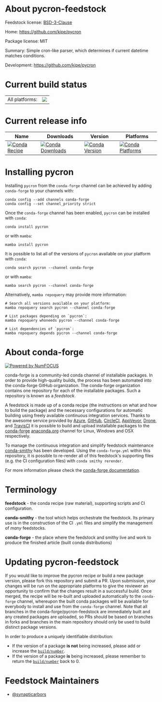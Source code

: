 About pycron-feedstock
======================

Feedstock license: [BSD-3-Clause](https://github.com/conda-forge/pycron-feedstock/blob/main/LICENSE.txt)

Home: https://github.com/kipe/pycron

Package license: MIT

Summary: Simple cron-like parser, which determines if current datetime matches conditions.

Development: https://github.com/kipe/pycron

Current build status
====================


<table><tr><td>All platforms:</td>
    <td>
      <a href="https://dev.azure.com/conda-forge/feedstock-builds/_build/latest?definitionId=3222&branchName=main">
        <img src="https://dev.azure.com/conda-forge/feedstock-builds/_apis/build/status/pycron-feedstock?branchName=main">
      </a>
    </td>
  </tr>
</table>

Current release info
====================

| Name | Downloads | Version | Platforms |
| --- | --- | --- | --- |
| [![Conda Recipe](https://img.shields.io/badge/recipe-pycron-green.svg)](https://anaconda.org/conda-forge/pycron) | [![Conda Downloads](https://img.shields.io/conda/dn/conda-forge/pycron.svg)](https://anaconda.org/conda-forge/pycron) | [![Conda Version](https://img.shields.io/conda/vn/conda-forge/pycron.svg)](https://anaconda.org/conda-forge/pycron) | [![Conda Platforms](https://img.shields.io/conda/pn/conda-forge/pycron.svg)](https://anaconda.org/conda-forge/pycron) |

Installing pycron
=================

Installing `pycron` from the `conda-forge` channel can be achieved by adding `conda-forge` to your channels with:

```
conda config --add channels conda-forge
conda config --set channel_priority strict
```

Once the `conda-forge` channel has been enabled, `pycron` can be installed with `conda`:

```
conda install pycron
```

or with `mamba`:

```
mamba install pycron
```

It is possible to list all of the versions of `pycron` available on your platform with `conda`:

```
conda search pycron --channel conda-forge
```

or with `mamba`:

```
mamba search pycron --channel conda-forge
```

Alternatively, `mamba repoquery` may provide more information:

```
# Search all versions available on your platform:
mamba repoquery search pycron --channel conda-forge

# List packages depending on `pycron`:
mamba repoquery whoneeds pycron --channel conda-forge

# List dependencies of `pycron`:
mamba repoquery depends pycron --channel conda-forge
```


About conda-forge
=================

[![Powered by
NumFOCUS](https://img.shields.io/badge/powered%20by-NumFOCUS-orange.svg?style=flat&colorA=E1523D&colorB=007D8A)](https://numfocus.org)

conda-forge is a community-led conda channel of installable packages.
In order to provide high-quality builds, the process has been automated into the
conda-forge GitHub organization. The conda-forge organization contains one repository
for each of the installable packages. Such a repository is known as a *feedstock*.

A feedstock is made up of a conda recipe (the instructions on what and how to build
the package) and the necessary configurations for automatic building using freely
available continuous integration services. Thanks to the awesome service provided by
[Azure](https://azure.microsoft.com/en-us/services/devops/), [GitHub](https://github.com/),
[CircleCI](https://circleci.com/), [AppVeyor](https://www.appveyor.com/),
[Drone](https://cloud.drone.io/welcome), and [TravisCI](https://travis-ci.com/)
it is possible to build and upload installable packages to the
[conda-forge](https://anaconda.org/conda-forge) [anaconda.org](https://anaconda.org/)
channel for Linux, Windows and OSX respectively.

To manage the continuous integration and simplify feedstock maintenance
[conda-smithy](https://github.com/conda-forge/conda-smithy) has been developed.
Using the ``conda-forge.yml`` within this repository, it is possible to re-render all of
this feedstock's supporting files (e.g. the CI configuration files) with ``conda smithy rerender``.

For more information please check the [conda-forge documentation](https://conda-forge.org/docs/).

Terminology
===========

**feedstock** - the conda recipe (raw material), supporting scripts and CI configuration.

**conda-smithy** - the tool which helps orchestrate the feedstock.
                   Its primary use is in the construction of the CI ``.yml`` files
                   and simplify the management of *many* feedstocks.

**conda-forge** - the place where the feedstock and smithy live and work to
                  produce the finished article (built conda distributions)


Updating pycron-feedstock
=========================

If you would like to improve the pycron recipe or build a new
package version, please fork this repository and submit a PR. Upon submission,
your changes will be run on the appropriate platforms to give the reviewer an
opportunity to confirm that the changes result in a successful build. Once
merged, the recipe will be re-built and uploaded automatically to the
`conda-forge` channel, whereupon the built conda packages will be available for
everybody to install and use from the `conda-forge` channel.
Note that all branches in the conda-forge/pycron-feedstock are
immediately built and any created packages are uploaded, so PRs should be based
on branches in forks and branches in the main repository should only be used to
build distinct package versions.

In order to produce a uniquely identifiable distribution:
 * If the version of a package **is not** being increased, please add or increase
   the [``build/number``](https://docs.conda.io/projects/conda-build/en/latest/resources/define-metadata.html#build-number-and-string).
 * If the version of a package **is** being increased, please remember to return
   the [``build/number``](https://docs.conda.io/projects/conda-build/en/latest/resources/define-metadata.html#build-number-and-string)
   back to 0.

Feedstock Maintainers
=====================

* [@synapticarbors](https://github.com/synapticarbors/)

